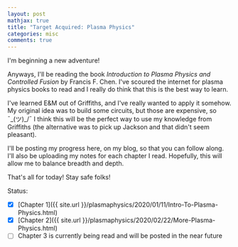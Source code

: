 ```yaml
---
layout: post
mathjax: true
title: "Target Acquired: Plasma Physics"
categories: misc
comments: true
---
```


I'm beginning a new adventure!

Anyways, I'll be reading the book *Introduction to Plasma Physics and Controlled Fusion* by Francis F. Chen.
I've scoured the internet for plasma physics books to read and I really do think that this is the best way to learn.

I've learned E&M out of Griffiths, and I've really wanted to apply it somehow.
My original idea was to build some circuits, but those are expensive, so ¯\_(ツ)_/¯
I think this will be the perfect way to use my knowledge from Griffiths (the alternative was to pick up Jackson and that didn't seem pleasant).

I'll be posting my progress here, on my blog, so that you can follow along.
I'll also be uploading my notes for each chapter I read.
Hopefully, this will allow me to balance breadth and depth.

That's all for today! Stay safe folks!

Status:

- [X] [Chapter 1]({{ site.url }}/plasmaphysics/2020/01/11/Intro-To-Plasma-Physics.html)
- [X] [Chapter 2]({{ site.url }}/plasmaphysics/2020/02/22/More-Plasma-Physics.html)
- [ ] Chapter 3 is currently being read and will be posted in the near future
